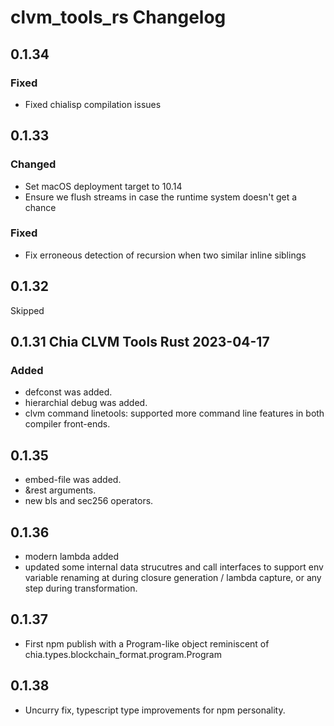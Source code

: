 # clvm_tools_rs Changelog

## 0.1.34
### Fixed
- Fixed chialisp compilation issues


## 0.1.33
### Changed
- Set macOS deployment target to 10.14
- Ensure we flush streams in case the runtime system doesn't get a chance
### Fixed
- Fix erroneous detection of recursion when two similar inline siblings


## 0.1.32
Skipped

## 0.1.31 Chia CLVM Tools Rust 2023-04-17

### Added

- defconst was added.
- hierarchial debug was added.
- clvm command linetools: supported more command line features in both compiler front-ends.

## 0.1.35 

- embed-file was added.
- &rest arguments.
- new bls and sec256 operators.

## 0.1.36

- modern lambda added
- updated some internal data strucutres and call interfaces to support env variable renaming at during closure generation / lambda capture, or any step during transformation.

## 0.1.37

- First npm publish with a Program-like object reminiscent of
  chia.types.blockchain_format.program.Program

## 0.1.38

- Uncurry fix, typescript type improvements for npm personality.
